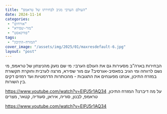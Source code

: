 ```yaml
---
title: "העולם הערבי מגיב לבחירתו של טראמפ"
date: 2024-11-14
categories: 
 - "אורחים"
 - "מור-שפירא"
 - "פודקאסט"
tags: 
 - "המזרח-התיכון"
cover_image: "/assets/img/2025/01/maxresdefault-6.jpg"
layout: "post"
---
```


הבחירות בארה”ב מסעירות גם את העולם הערבי: מי שם נזעק מהניצחון של טראמפ, מי נשם לרווחה ומי הגיב בפאסיב-אגרסיב? עם מור שפירא, מרצה לערבית וחוקרת תקשורת במזרח התיכון, אנחנו מפענחים את התגובות - מהכותרות הדרמטיות ועד רמזים דקים בין השורות.

<https://www.youtube.com/watch?v=EIPJ5r1AQ34>
על מה דיברנו?
המזרח התיכון, טראמפ, לבנון, סוריה, איראן, סעודיה, קטאר, מצרים

<https://www.youtube.com/watch?v=EIPJ5r1AQ34>
